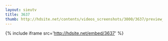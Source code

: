 ```yaml
---
layout: sieutv
title: 3637
thumb: http://hdsite.net/contents/videos_screenshots/3000/3637/preview_360p.mp4.jpg
---
```

{% include iframe src='http://hdsite.net/embed/3637' %}
 

